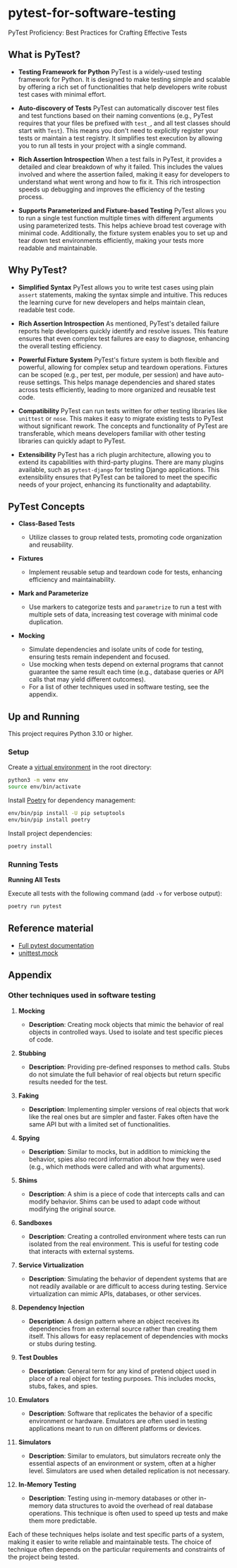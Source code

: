 # pytest-for-software-testing

PyTest Proficiency: Best Practices for Crafting Effective Tests

## What is PyTest?

- **Testing Framework for Python**
  PyTest is a widely-used testing framework for Python. It is designed to make testing simple and scalable by offering a
  rich set of functionalities that help developers write robust test cases with minimal effort.

- **Auto-discovery of Tests**
  PyTest can automatically discover test files and test functions based on their naming conventions (e.g., PyTest
  requires that your files be prefixed with `test_`, and all test classes should start with `Test`). This means you
  don't need to explicitly register your tests or maintain a test registry. It simplifies test execution by allowing you
  to run all tests in your project with a single command.

- **Rich Assertion Introspection**
  When a test fails in PyTest, it provides a detailed and clear breakdown of why it failed. This includes the values
  involved and where the assertion failed, making it easy for developers to understand what went wrong and how to fix
  it. This rich introspection speeds up debugging and improves the efficiency of the testing process.

- **Supports Parameterized and Fixture-based Testing**
  PyTest allows you to run a single test function multiple times with different arguments using parameterized tests.
  This helps achieve broad test coverage with minimal code. Additionally, the fixture system enables you to set up and
  tear down test environments efficiently, making your tests more readable and maintainable.

## Why PyTest?

- **Simplified Syntax**
  PyTest allows you to write test cases using plain `assert` statements, making the syntax simple and intuitive. This
  reduces the learning curve for new developers and helps maintain clean, readable test code.

- **Rich Assertion Introspection**
  As mentioned, PyTest's detailed failure reports help developers quickly identify and resolve issues. This feature
  ensures that even complex test failures are easy to diagnose, enhancing the overall testing efficiency.

- **Powerful Fixture System**
  PyTest's fixture system is both flexible and powerful, allowing for complex setup and teardown operations. Fixtures
  can be scoped (e.g., per test, per module, per session) and have auto-reuse settings. This helps manage dependencies
  and shared states across tests efficiently, leading to more organized and reusable test code.

- **Compatibility**
  PyTest can run tests written for other testing libraries like `unittest` or `nose`. This makes it easy to migrate
  existing tests to PyTest without significant rework. The concepts and functionality of PyTest are transferable, which
  means developers familiar with other testing libraries can quickly adapt to PyTest.

- **Extensibility**
  PyTest has a rich plugin architecture, allowing you to extend its capabilities with third-party plugins. There are
  many plugins available, such as `pytest-django` for testing Django applications. This extensibility ensures that
  PyTest can be tailored to meet the specific needs of your project, enhancing its functionality and adaptability.

## PyTest Concepts

- **Class-Based Tests**
    - Utilize classes to group related tests, promoting code organization and reusability.

- **Fixtures**
    - Implement reusable setup and teardown code for tests, enhancing efficiency and maintainability.

- **Mark and Parameterize**
    - Use markers to categorize tests and `parametrize` to run a test with multiple sets of data, increasing test
      coverage with minimal code duplication.

- **Mocking**
    - Simulate dependencies and isolate units of code for testing, ensuring tests remain independent and focused.
    - Use mocking when tests depend on external programs that cannot guarantee the same result each time (e.g., database
      queries or API calls that may yield different outcomes).
    - For a list of other techniques used in software testing, see the appendix.

## Up and Running

This project requires Python 3.10 or higher.

### Setup

Create a [virtual environment](https://docs.python.org/3/library/venv.html) in the root directory:

```sh
python3 -m venv env
source env/bin/activate
```

Install [Poetry](https://python-poetry.org/docs/cli/) for dependency management:

```sh
env/bin/pip install -U pip setuptools
env/bin/pip install poetry  
```

Install project dependencies:

```sh
poetry install
```

### Running Tests

**Running All Tests**

Execute all tests with the following command (add `-v` for verbose output):

```sh
poetry run pytest
```

## Reference material

* [Full pytest documentation](https://docs.pytest.org/en/7.4.x/contents.html)
* [unittest.mock](https://docs.python.org/3/library/unittest.mock.html)

## Appendix

### Other techniques used in software testing

1. **Mocking**
    - **Description**: Creating mock objects that mimic the behavior of real objects in controlled ways. Used to isolate
      and test specific pieces of code.

2. **Stubbing**
    - **Description**: Providing pre-defined responses to method calls. Stubs do not simulate the full behavior of real
      objects but return specific results needed for the test.

3. **Faking**
    - **Description**: Implementing simpler versions of real objects that work like the real ones but are simpler and
      faster. Fakes often have the same API but with a limited set of functionalities.

4. **Spying**
    - **Description**: Similar to mocks, but in addition to mimicking the behavior, spies also record information about
      how they were used (e.g., which methods were called and with what arguments).

5. **Shims**
    - **Description**: A shim is a piece of code that intercepts calls and can modify behavior. Shims can be used to
      adapt code without modifying the original source.

6. **Sandboxes**
    - **Description**: Creating a controlled environment where tests can run isolated from the real environment. This is
      useful for testing code that interacts with external systems.

7. **Service Virtualization**
    - **Description**: Simulating the behavior of dependent systems that are not readily available or are difficult to
      access during testing. Service virtualization can mimic APIs, databases, or other services.

8. **Dependency Injection**
    - **Description**: A design pattern where an object receives its dependencies from an external source rather than
      creating them itself. This allows for easy replacement of dependencies with mocks or stubs during testing.

9. **Test Doubles**
    - **Description**: General term for any kind of pretend object used in place of a real object for testing purposes.
      This includes mocks, stubs, fakes, and spies.

10. **Emulators**
    - **Description**: Software that replicates the behavior of a specific environment or hardware. Emulators are often
      used in testing applications meant to run on different platforms or devices.

11. **Simulators**
    - **Description**: Similar to emulators, but simulators recreate only the essential aspects of an environment or
      system, often at a higher level. Simulators are used when detailed replication is not necessary.

12. **In-Memory Testing**
    - **Description**: Testing using in-memory databases or other in-memory data structures to avoid the overhead of
      real database operations. This technique is often used to speed up tests and make them more predictable.

Each of these techniques helps isolate and test specific parts of a system, making it easier to write reliable and
maintainable tests. The choice of technique often depends on the particular requirements and constraints of the project
being tested.